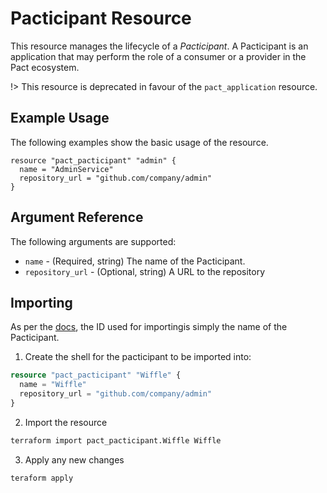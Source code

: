 # Pacticipant Resource

This resource manages the lifecycle of a _Pacticipant_. A Pacticipant is an application that may perform the role of a consumer or a provider in the Pact ecosystem.

!> This resource is deprecated in favour of the `pact_application` resource.

## Example Usage
The following examples show the basic usage of the resource.

```hcl
resource "pact_pacticipant" "admin" {
  name = "AdminService"
  repository_url = "github.com/company/admin"
}
```

## Argument Reference

The following arguments are supported:

* `name` - (Required, string) The name of the Pacticipant.
* `repository_url` - (Optional, string) A URL to the repository

## Importing

As per the [docs](https://www.terraform.io/docs/import/usage.html), the ID used for importingis simply the name of the Pacticipant.

1. Create the shell for the pacticipant to be imported into:

```tf
resource "pact_pacticipant" "Wiffle" {
  name = "Wiffle"
  repository_url = "github.com/company/admin"
}
```

2. Import the resource
```sh
terraform import pact_pacticipant.Wiffle Wiffle
```

3. Apply any new changes
```sh
teraform apply
```